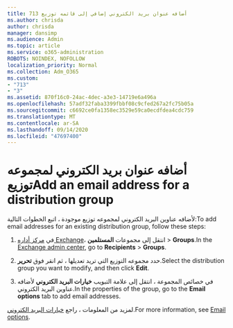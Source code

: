 ```yaml
---
title: 713 أضافه عنوان بريد الكتروني إضافي إلى قائمه توزيع
ms.author: chrisda
author: chrisda
manager: dansimp
ms.audience: Admin
ms.topic: article
ms.service: o365-administration
ROBOTS: NOINDEX, NOFOLLOW
localization_priority: Normal
ms.collection: Adm_O365
ms.custom:
- "713"
- "3"
ms.assetid: 870f16c0-24ac-4dec-a3e3-14719e6a496a
ms.openlocfilehash: 57adf32faba3399fbbf08c9cfed267a2fc75b05a
ms.sourcegitcommit: c6692ce0fa1358ec3529e59ca0ecdfdea4cdc759
ms.translationtype: MT
ms.contentlocale: ar-SA
ms.lasthandoff: 09/14/2020
ms.locfileid: "47697400"
---
```

# <a name="add-an-email-address-for-a-distribution-group"></a><span data-ttu-id="734f7-102">أضافه عنوان بريد الكتروني لمجموعه توزيع</span><span class="sxs-lookup"><span data-stu-id="734f7-102">Add an email address for a distribution group</span></span>

<span data-ttu-id="734f7-103">لأضافه عناوين البريد الكتروني لمجموعه توزيع موجودة ، اتبع الخطوات التالية:</span><span class="sxs-lookup"><span data-stu-id="734f7-103">To add email addresses for an existing distribution group, follow these steps:</span></span>

1. <span data-ttu-id="734f7-104">في [مركز أداره Exchange](https://outlook.office365.com/ecp/)، انتقل إلى مجموعات **المستلمين** \> **Groups**.</span><span class="sxs-lookup"><span data-stu-id="734f7-104">In the [Exchange admin center](https://outlook.office365.com/ecp/), go to **Recipients** \> **Groups**.</span></span>

2. <span data-ttu-id="734f7-105">حدد مجموعه التوزيع التي تريد تعديلها ، ثم انقر فوق **تحرير**.</span><span class="sxs-lookup"><span data-stu-id="734f7-105">Select the distribution group you want to modify, and then click **Edit**.</span></span>

3. <span data-ttu-id="734f7-106">في خصائص المجموعة ، انتقل إلى علامة التبويب **خيارات البريد الكتروني** لأضافه عناوين البريد الكتروني.</span><span class="sxs-lookup"><span data-stu-id="734f7-106">In the properties of the group, go to the **Email options** tab to add email addresses.</span></span> 

<span data-ttu-id="734f7-107">لمزيد من المعلومات ، راجع [خيارات البريد الكتروني](https://technet.microsoft.com/library/bb124513.aspx#emailoptions).</span><span class="sxs-lookup"><span data-stu-id="734f7-107">For more information, see [Email options](https://technet.microsoft.com/library/bb124513.aspx#emailoptions).</span></span>

